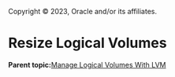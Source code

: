 Copyright © 2023, Oracle and/or its affiliates.

# Resize Logical Volumes

**Parent topic:**[Manage Logical Volumes With LVM](../topics/cockpit-lvm.md)

